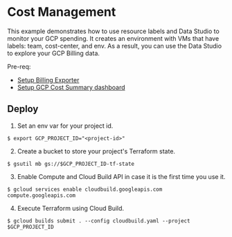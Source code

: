 # Cost Management

This example demonstrates how to use resource labels and Data Studio to monitor your GCP spending.
It creates an environment with VMs that have labels: team, cost-center, and env.
As a result, you can use the Data Studio to explore your GCP Billing data.

Pre-req:
- [Setup Billing Exporter](https://cloud.google.com/billing/docs/how-to/export-data-bigquery-setup)
- [Setup GCP Cost Summary dashboard](https://cloud.google.com/billing/docs/how-to/visualize-data)

## Deploy

1. Set an env var for your project id.
```
$ export GCP_PROJECT_ID="<project-id>"
```

2. Create a bucket to store your project's Terraform state. 
```
$ gsutil mb gs://$GCP_PROJECT_ID-tf-state
```

3. Enable Compute and Cloud Build API in case it is the first time you use it.
```
$ gcloud services enable cloudbuild.googleapis.com compute.googleapis.com
```

4. Execute Terraform using Cloud Build.
```
$ gcloud builds submit . --config cloudbuild.yaml --project $GCP_PROJECT_ID
```
